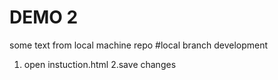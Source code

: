 # DEMO 2
some text from local machine repo
#local branch development
1. open instuction.html
2.save changes
